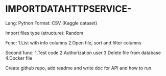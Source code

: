 # IMPORTDATAHTTPSERVICE-

Lang: Python
Format: CSV (Kaggle dataset)

Import files type (structure): Random

Func:
1.List with info columns
2.Open file, sort and filter columns

Second func:
1.Test code
2.Authorization user
3.Delete file from database
4.Docker file

Create github repo, add readme and write doc for API and how to run
